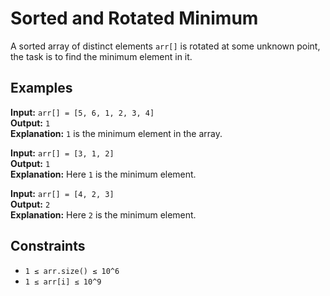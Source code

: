 # Sorted and Rotated Minimum

A sorted array of distinct elements `arr[]` is rotated at some unknown point, the task is to find the minimum element in it.

## Examples

**Input:** `arr[] = [5, 6, 1, 2, 3, 4]`  
**Output:** `1`  
**Explanation:** `1` is the minimum element in the array.

**Input:** `arr[] = [3, 1, 2]`  
**Output:** `1`  
**Explanation:** Here `1` is the minimum element.

**Input:** `arr[] = [4, 2, 3]`  
**Output:** `2`  
**Explanation:** Here `2` is the minimum element.

## Constraints

- `1 ≤ arr.size() ≤ 10^6`
- `1 ≤ arr[i] ≤ 10^9`
